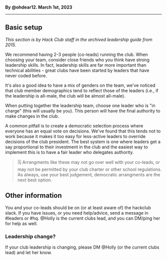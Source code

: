 __By @ohdear12. March 1st, 2023__

---
## Basic setup
_This section is by Hack Club staff in the archived leadership guide from 2015._

We recommend having 2-3 people (co-leads) running the club. When choosing your team, consider close friends who you think have strong leadership skills. In fact, leadership skills are far more important than technical abilities - great clubs have been started by leaders that have never coded before.

It's also a good idea to have a mix of genders on the team, we've noticed that club member demographics tend to reflect those of the leaders (i.e., if the leadership is all-male, the club will be almost all-male).

When putting together the leadership team, choose one leader who is "in charge" (this will usually be you). This person will have the final authority to make changes in the club.

A common pitfall is to create a democratic selection process where everyone has an equal vote on decisions. We've found that this tends not to work because it makes it too easy for less-active leaders to override decisions of the club president. The best system is one where leaders get a say proportional to their investment in the club and the easiest way to implement this is to have a fair leader who delegates authority.

> 🗒 Arrangments like these may not go over well with your co-leads, or may not be permitted by your club charter or other school regulations. As always, use your best judgement, democratic arrangments are the next best option.

## Other information

You and your co-leads should be on (or at least aware of) the hackclub slack. If you have issues, or you need help/advice, send a message in #leaders or #hq. @Holly is the current clubs lead, and you can DM/ping her for help as well.

### Leadership change?

If your club leadership is changing, please DM @Holly (or the current clubs lead) and let her know.
